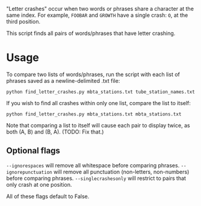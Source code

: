 "Letter crashes" occur when two words or phrases share a character at the same index. For example, `FOOBAR` and `GROWTH` have a single crash: `O`, at the third position.

This script finds all pairs of words/phrases that have letter crashing.

# Usage

To compare two lists of words/phrases, run the script with each list of phrases saved as a newline-delimited .txt file:

```python find_letter_crashes.py mbta_stations.txt tube_station_names.txt```

If you wish to find all crashes within only one list, compare the list to itself:

```python find_letter_crashes.py mbta_stations.txt mbta_stations.txt```

Note that comparing a list to itself will cause each pair to display twice, as both (A, B) and (B, A). (TODO: Fix that.)

## Optional flags

`--ignorespaces` will remove all whitespace before comparing phrases.
`--ignorepunctuation` will remove all punctuation (non-letters, non-numbers) before comparing phrases.
`--singlecrashesonly` will restrict to pairs that only crash at one position.

All of these flags default to False.
